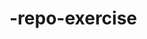    # -repo-exercise   
  
        
   
     
       
    
         
        
                 
   
   
             
       
     
    
   
  
